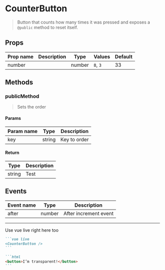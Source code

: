 # CounterButton

> Button that counts how many times it was pressed and exposes a `@public` method to reset itself.

## Props

| Prop name | Description | Type   | Values   | Default |
| --------- | ----------- | ------ | -------- | ------- |
| number    |             | number | `8`, `3` | 33      |

## Methods

### publicMethod

> Sets the order

#### Params

| Param name | Type   | Description  |
| ---------- | ------ | ------------ |
| key        | string | Key to order |

#### Return

| Type   | Description |
| ------ | ----------- |
| string | Test        |

## Events

| Event name | Type   | Description           |
| ---------- | ------ | --------------------- |
| after      | number | After increment event |

---

Use vue live right here too

````markdown
```vue live
<CounterButton />
```

```html
<button>I’m transparent!</button>
```
````
